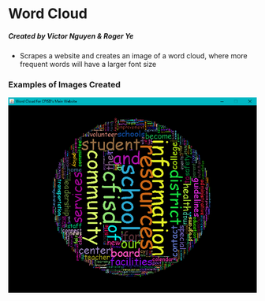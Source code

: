 # Word Cloud
##### Created by Victor Nguyen & Roger Ye
* Scrapes a website and creates an image of a word cloud, where more frequent words will have a larger font size

### Examples of Images Created
![Cy-Fair ISD's Front Page](cfisd.png)
